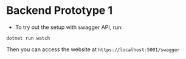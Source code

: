 # Backend Prototype 1

- To try out the setup with swagger API, run:
    
```shell
dotnet run watch
```

Then you can access the website at `https://localhost:5001/swagger`